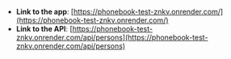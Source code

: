 - **Link to the app**: [https://phonebook-test-znkv.onrender.com/](https://phonebook-test-znkv.onrender.com/)
- **Link to the API**: [https://phonebook-test-znkv.onrender.com/api/persons](https://phonebook-test-znkv.onrender.com/api/persons)
